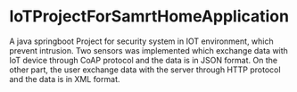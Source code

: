 # IoTProjectForSamrtHomeApplication
  A java springboot Project for security system in IOT environment, which prevent intrusion. Two sensors was implemented which exchange data with IoT device through CoAP protocol and the data is in JSON format. On the other part, the user exchange data with the server through HTTP protocol and the data is in XML format.
